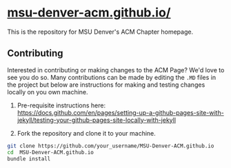 # [msu-denver-acm.github.io/](https://msu-denver-acm.github.io/)

This is the repository for MSU Denver's ACM Chapter homepage.

## Contributing

Interested in contributing or making changes to the ACM Page? We'd love to see you do so. Many contributions can be made by editing the `.MD` files in the project but below are instructions for making and testing changes locally on you own machine. 

1. Pre-requisite instructions here: https://docs.github.com/en/pages/setting-up-a-github-pages-site-with-jekyll/testing-your-github-pages-site-locally-with-jekyll

2. Fork the repository and clone it to your machine.
```bash
git clone https://github.com/your_username/MSU-Denver-ACM.github.io
cd  MSU-Denver-ACM.github.io
bundle install
```